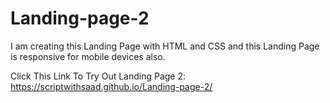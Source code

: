 # Landing-page-2
I am creating this Landing Page with HTML and CSS and this Landing Page is responsive for mobile devices also.

Click This Link To Try Out Landing Page 2:
https://scriptwithsaad.github.io/Landing-page-2/
